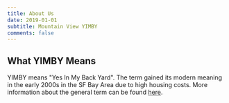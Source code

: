 ```yaml
---
title: About Us
date: 2019-01-01
subtitle: Mountain View YIMBY
comments: false
---
```


## What YIMBY Means

YIMBY means "Yes In My Back Yard". The term gained its modern meaning in the
early 2000s in the SF Bay Area due to high housing costs. More information
about the general term can be found [here].

[here]:https://en.wikipedia.org/wiki/YIMBY